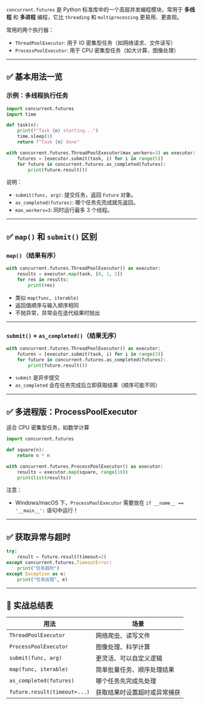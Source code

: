 `concurrent.futures` 是 Python 标准库中的一个高层并发编程模块，常用于 **多线程** 和 **多进程** 编程，它比 `threading` 和 `multiprocessing` 更易用、更直观。

常用的两个执行器：

* `ThreadPoolExecutor`: 用于 IO 密集型任务（如网络请求、文件读写）
* `ProcessPoolExecutor`: 用于 CPU 密集型任务（如大计算、图像处理）

---

## ✅ 基本用法一览

### 示例：多线程执行任务

```python
import concurrent.futures
import time

def task(n):
    print(f"Task {n} starting...")
    time.sleep(1)
    return f"Task {n} done"

with concurrent.futures.ThreadPoolExecutor(max_workers=3) as executor:
    futures = [executor.submit(task, i) for i in range(5)]
    for future in concurrent.futures.as_completed(futures):
        print(future.result())
```

说明：

* `submit(func, arg)`: 提交任务，返回 `Future` 对象。
* `as_completed(futures)`: 哪个任务先完成就先返回。
* `max_workers=3`: 同时运行最多 3 个线程。

---

## ✅ `map()` 和 `submit()` 区别

### `map()`（结果有序）

```python
with concurrent.futures.ThreadPoolExecutor() as executor:
    results = executor.map(task, [0, 1, 2])
    for res in results:
        print(res)
```

* 类似 `map(func, iterable)`
* 返回值顺序与输入顺序相同
* 不抛异常，异常会在迭代结果时抛出

---

### `submit()` + `as_completed()`（结果无序）

```python
with concurrent.futures.ThreadPoolExecutor() as executor:
    futures = [executor.submit(task, i) for i in range(3)]
    for future in concurrent.futures.as_completed(futures):
        print(future.result())
```

* `submit` 是异步提交
* `as_completed` 会在任务完成后立即获取结果（顺序可能不同）

---

## ✅ 多进程版：ProcessPoolExecutor

适合 CPU 密集型任务，如数学计算

```python
import concurrent.futures

def square(n):
    return n * n

with concurrent.futures.ProcessPoolExecutor() as executor:
    results = executor.map(square, range(10))
    print(list(results))
```

注意：

* Windows/macOS 下，`ProcessPoolExecutor` 需要放在 `if __name__ == '__main__':` 语句中运行！

---

## ✅ 获取异常与超时

```python
try:
    result = future.result(timeout=2)
except concurrent.futures.TimeoutError:
    print("任务超时")
except Exception as e:
    print("任务出错", e)
```

---

## 🚀 实战总结表

| 用法                           | 场景             |
| ---------------------------- | -------------- |
| `ThreadPoolExecutor`         | 网络爬虫、读写文件      |
| `ProcessPoolExecutor`        | 图像处理、科学计算      |
| `submit(func, arg)`          | 更灵活、可以自定义逻辑    |
| `map(func, iterable)`        | 简单批量任务、顺序处理结果  |
| `as_completed(futures)`      | 哪个任务先完成先处理     |
| `future.result(timeout=...)` | 获取结果时设置超时或异常捕获 |

